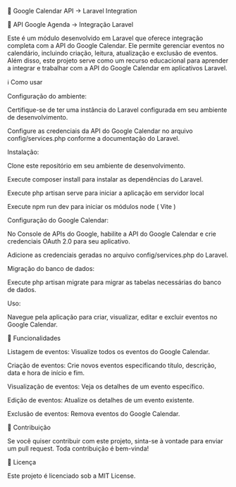 📅 Google Calendar API -> Laravel Integration

📅  API Google Agenda -> Integração Laravel

Este é um módulo desenvolvido em Laravel que oferece integração completa com a API do Google Calendar. Ele permite gerenciar eventos no calendário, incluindo criação, leitura, atualização e exclusão de eventos. Além disso, este projeto serve como um recurso educacional para aprender a integrar e trabalhar com a API do Google Calendar em aplicativos Laravel.

ℹ️ Como usar

Configuração do ambiente:

Certifique-se de ter uma instância do Laravel configurada em seu ambiente de desenvolvimento.

Configure as credenciais da API do Google Calendar no arquivo config/services.php conforme a documentação do Laravel.

Instalação:

Clone este repositório em seu ambiente de desenvolvimento.

Execute composer install para instalar as dependências do Laravel.

Execute php artisan serve para iniciar a aplicação em servidor local

Execute npm run dev para iniciar os módulos node ( Vite )

Configuração do Google Calendar:

No Console de APIs do Google, habilite a API do Google Calendar e crie credenciais OAuth 2.0 para seu aplicativo.

Adicione as credenciais geradas no arquivo config/services.php do Laravel.

Migração do banco de dados:

Execute php artisan migrate para migrar as tabelas necessárias do banco de dados.

Uso:

Navegue pela aplicação para criar, visualizar, editar e excluir eventos no Google Calendar.

🚀 Funcionalidades

Listagem de eventos: Visualize todos os eventos do Google Calendar.

Criação de eventos: Crie novos eventos especificando título, descrição, data e hora de início e fim.

Visualização de eventos: Veja os detalhes de um evento específico.

Edição de eventos: Atualize os detalhes de um evento existente.

Exclusão de eventos: Remova eventos do Google Calendar.

📝 Contribuição

Se você quiser contribuir com este projeto, sinta-se à vontade para enviar um pull request. Toda contribuição é bem-vinda!

📄 Licença

Este projeto é licenciado sob a MIT License.
